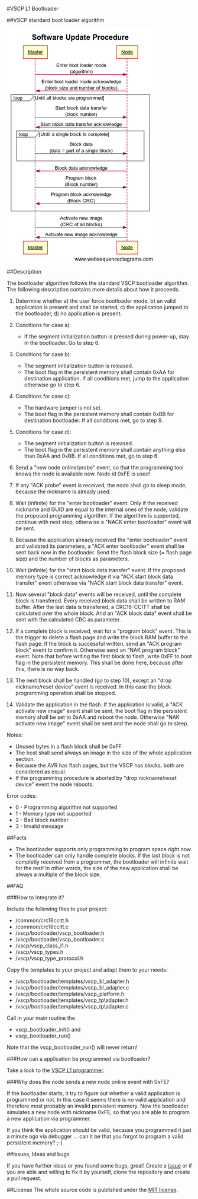 #VSCP L1 Bootloader

##VSCP standard boot loader algorithm

![VSCP standard boot loader algorithm](https://github.com/BlueAndi/vscp-framework/blob/master/vscp/bootloader/vscp_std_boot_loader_algorithm.png)

##Description

The bootloader algorithm follows the standard VSCP bootloader algorithm. The following
description contains more details about how it proceeds.

1. Determine whether
    a) the user force bootloader mode,
    b) an valid application is present and shall be started,
    c) the application jumped to the bootloader,
    d) no application is present.

2. Conditions for case a):
    - If the segment initialization button is pressed during power-up, stay in the bootloader.
    Go to step 6.

3. Conditions for case b):
    - The segment initialization button is released.
    - The boot flag in the persistent memory shall contain 0xAA for destination application.
    If all conditions met, jump to the application otherwise go to step 6.

4. Conditions for case c):
    - The hardware jumper is not set.
    - The boot flag in the persistent memory shall contain 0xBB for destination bootloader.
    If all conditions met, go to step 9.

5. Conditions for case d):
    - The segment initialization button is released.
    - The boot flag in the persistent memory shall contain anything else than 0xAA and 0xBB.
    If all conditions met, go to step 6.

6. Send a "new node online/probe" event, so that the programming tool knows the node is available now.
    Node id 0xFE is used!

7. If any "ACK probe" event is received, the node shall go to sleep mode, because the
    nickname is already used.

8. Wait (infinite) for the "enter bootloader" event. Only if the received nickname
    and GUID are equal to the internal ones of the node, validate the proposed programming
    algorithm.
    If the algorithm is supported, continue with next step, otherwise a
    "NACK enter bootloader" event will be sent.

9. Because the application already received the "enter bootloader" event and validated its
    parameters, a "ACK enter bootloader" event shall be sent back now in the bootloader.
    Send the flash block size (= flash page size) and the number of blocks as parameters.

10. Wait (infinite) for the "start block data transfer" event. If the proposed memory type
    is correct acknowledge it via "ACK start block data transfer" event otherwise via
    "NACK start block data transfer" event.

11. Now several "block data" events will be received, until the complete block is transfered.
    Every received block data shall be written to RAM buffer. After the last data is transfered,
    a CRC16-CCITT shall be calculated over the whole block. And an "ACK block data" event shall
    be sent with the calculated CRC as parameter.

12. If a complete block is received, wait for a "program block" event. This is the
    trigger to delete a flash page and write the block RAM buffer to the flash page.
    If the block is successful written, send an "ACK program block" event to confirm it.
    Otherwise send an "NAK program block" event.
    Note that before writing the first block to flash, write 0xFF to boot flag in the persistent memory. 
    This shall be done here, because after this, there is no way back.

13. The next block shall be handled (go to step 10), except an "drop nickname/reset device" event
    is received. In this case the block programming operation shall be stopped.

14. Validate the application in the flash.
    If the application is valid, a "ACK activate new image" event shall be sent, the boot flag
    in the persistent memory shall be set to 0xAA and reboot the node.
    Otherwise "NAK activate new image" event shall be sent and the node shall go to sleep.

Notes:
* Unused bytes in a flash block shall be 0xFF.
* The host shall send always an image in the size of the whole application section.
* Because the AVR has flash pages, but the VSCP has blocks, both are considered as equal.
* If the programming procedure is aborted by "drop nickname/reset device" event
  the node reboots.

Error codes:
* 0 - Programming algorithm not supported
* 1 - Memory type not supported
* 2 - Bad block number
* 3 - Invalid message

##Facts

* The bootloader supports only programming to program space right now.
* The bootloader can only handle complete blocks. If the last block is not completly received from a programmer, the bootloader will infinite wait for the rest!
  In other words, the size of the new application shall be always a multiple of the block size.

##FAQ

###How to integrate it?

Include the following files to your project:
* /common/crc16ccitt.h
* /common/crc16ccitt.c
* /vscp/bootloader/vscp\_bootloader.h
* /vscp/bootloader/vscp\_bootloader.c
* /vscp/vscp\_class\_l1.h
* /vscp/vscp\_types.h
* /vscp/vscp\_type_protocol.h

Copy the templates to your project and adapt them to your needs:
* /vscp/bootloader/templates/vscp\_bl\_adapter.h
* /vscp/bootloader/templates/vscp\_bl\_adapter.c
* /vscp/bootloader/templates/vscp\_platform.h
* /vscp/bootloader/templates/vscp\_tp\adapter.h
* /vscp/bootloader/templates/vscp\_tp\adapter.c

Call in your main routine the
* vscp\_bootloader\_init() and
* vscp\_bootloader\_run()

Note that the vscp\_bootloader\_run() will never return!

###How can a application be programmed via bootloader?

Take a look to the [VSCP L1 programmer](https://github.com/BlueAndi/vscp-framework/tree/master/projects/pc/programmer).

###Why does the node sends a new node online event with 0xFE?

If the bootloader starts, it try to figure out whether a valid application is programmed or not.
In this case it seems there is no valid application and therefore most probably an invalid persistent memory.
Now the bootloader simulates a new node with nickname 0xFE, so that you are able to program a new application via programmer.

If you think the application should be valid, because you programmed it just a minute ago via debugger ... can it be that
you forgot to program a valid persistent memory? ;-)

##Issues, Ideas and bugs

If you have further ideas or you found some bugs, great! Create a [issue](https://github.com/BlueAndi/vscp-framework/issues) or if
you are able and willing to fix it by yourself, clone the repository and create a pull request.

##License
The whole source code is published under the [MIT license](http://choosealicense.com/licenses/mit/).
